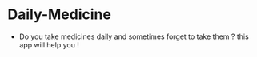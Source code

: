# Daily-Medicine
* Do you take medicines daily and sometimes forget to take them ? this app will help you !

